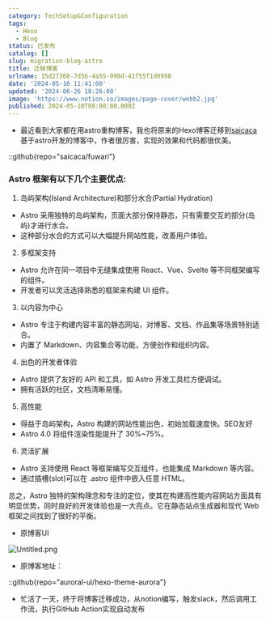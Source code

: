 ```yaml
---
category: TechSetup&Configuration
tags:
  - Hexo
  - Blog
status: 已发布
catalog: []
slug: migration-blog-astro
title: 迁移博客
urlname: 15d27368-7d56-4a55-998d-41f55f1d0998
date: '2024-05-10 11:41:00'
updated: '2024-06-26 18:26:00'
image: 'https://www.notion.so/images/page-cover/webb2.jpg'
published: 2024-05-10T08:00:00.000Z
---
```

- 最近看到大家都在用astro重构博客，我也将原来的Hexo博客迁移到[saicaca](https://github.com/saicaca/fuwari)基于astro开发的博客中，作者很厉害，实现的效果和代码都很优美。

::github{repo="saicaca/fuwari"}


### Astro 框架有以下几个主要优点:



1. 岛屿架构(Island Architecture)和部分水合(Partial Hydration)
- Astro 采用独特的岛屿架构，页面大部分保持静态，只有需要交互的部分(岛屿)才进行水合。
- 这种部分水合的方式可以大幅提升网站性能，改善用户体验。

2. 多框架支持
- Astro 允许在同一项目中无缝集成使用 React、Vue、Svelte 等不同框架编写的组件。
- 开发者可以灵活选择熟悉的框架来构建 UI 组件。

3. 以内容为中心
- Astro 专注于构建内容丰富的静态网站，对博客、文档、作品集等场景特别适合。
- 内置了 Markdown、内容集合等功能，方便创作和组织内容。

4. 出色的开发者体验
- Astro 提供了友好的 API 和工具，如 Astro 开发工具栏方便调试。
- 拥有活跃的社区，文档清晰易懂。

5. 高性能
- 得益于岛屿架构，Astro 构建的网站性能出色，初始加载速度快。SEO友好
- Astro 4.0 将组件渲染性能提升了 30%~75%。

6. 灵活扩展
- Astro 支持使用 React 等框架编写交互组件，也能集成 Markdown 等内容。
- 通过插槽(slot)可以在 .astro 组件中嵌入任意 HTML。

总之，Astro 独特的架构理念和专注的定位，使其在构建高性能内容网站方面具有明显优势，同时良好的开发体验也是一大亮点。它在静态站点生成器和现代 Web 框架之间找到了很好的平衡。

- 原博客UI

![Untitled.png](https://prod-files-secure.s3.us-west-2.amazonaws.com/5d24fe63-e567-4804-86f9-9fdc62e13082/3d59c350-432a-4fb6-a08f-0638fef2026e/Untitled.png?X-Amz-Algorithm=AWS4-HMAC-SHA256&X-Amz-Content-Sha256=UNSIGNED-PAYLOAD&X-Amz-Credential=ASIAZI2LB4663Z7PD2VA%2F20250210%2Fus-west-2%2Fs3%2Faws4_request&X-Amz-Date=20250210T053724Z&X-Amz-Expires=3600&X-Amz-Security-Token=IQoJb3JpZ2luX2VjEJz%2F%2F%2F%2F%2F%2F%2F%2F%2F%2FwEaCXVzLXdlc3QtMiJHMEUCIAuJm0JNDVfMPBR%2F5AdfyleNbgfhUfc0vPRK4V26ZiaJAiEAysPNRMRL4XMKAgysRfPPiDMaKf%2FiFZO4VBGHFv21z%2FUqiAQItf%2F%2F%2F%2F%2F%2F%2F%2F%2F%2FARAAGgw2Mzc0MjMxODM4MDUiDPiPO7zt4znzMtYHnyrcA7L1%2Fc6VqTeZaZt9GYhL1qpFHyDZJv8rcIrNFMzoRDV%2Fm%2FOvp1pgddj4IZCejlW6Vmslc%2Bc61%2FB17F8KPDuZs7ei4lOji2g0dCxfWCINL2f8L0KtncUZ4QwZ0bNCZnIY3XMMfMVZCsizJvUTQmNZhbvkebU3xK5xrtzLvz6LBAvDmhuDSGSH54JW3pPCbznGFvA3dRN9I8hFm6ZhHQVAVIpWLkr4DqEI67EdIJ4g1Vu5nhtIHZIavNC4s1f3wMa74vHMHsc3ZW5%2Bnk2rvXOfDluAja53RGidaYcVBI%2FBJmZdN3bZhxhdwHEhsKC%2F985H%2BsfI73HCPhp2qyTyyxkl10p5HT8wrum93lKRhMQIqaFpbPh6SdKNWxQiSQQz1n0y6kV%2BHalbSBR0Ep2BV436wNRI4%2FSK6q8La7QFtpYpi2UleqcGBnZ0v1jJJYdUW%2BpVDjvJtpCgansr15aIjadUwq6%2BL3%2BLCGEicOOjyyCS1bLqGjmfWpoRBcjbu1CH8AHbK%2BXk1RggTlypIp8ZfOBkzFNyXDn1CQcQhoMUd6GevYRUMDGRgPb2CaVMzUfr03Fv4UTgYnMSH4665vvpD380pijd8coB0EUyyPCx9CotQ5UqP1%2BSdUvxxn94qUTKMKP5pb0GOqUB4EtZ78GRv2COsN6962Dtflo6iL1VP1u4CF1tFUM2nruZG4nOaLvdZo5oxM52MOYjcS7N82oYjOJeP7C0X7PyEufxhwRh0p10F1Q1v0xFB6mHol9LpGyAEOXfc5I6kYsEh%2FIJ29aI8C4LlqSOCAcAEdzScWyKfHQm2kODHweMWPze2pqXrMjNm6PSf0K0meq79k3mWLQje7m8f31n3%2BUrVZ3tecct&X-Amz-Signature=1e05e441f9e8e96485e23e0bbefc5988337bfd193d0f167289ece31a5bd9700d&X-Amz-SignedHeaders=host&x-id=GetObject)

- 原博客地址：

::github{repo="auroral-ui/hexo-theme-aurora"}

- 忙活了一天，终于将博客迁移成功，从notion编写，触发slack，然后调用工作流，执行GitHub Action实现自动发布
